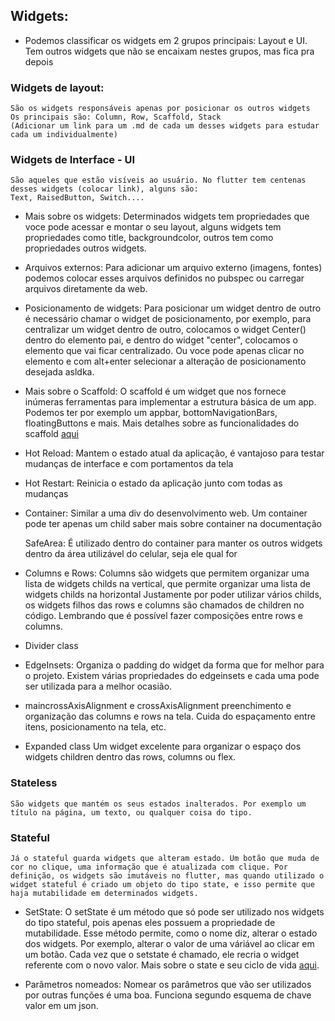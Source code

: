 ## Widgets: 
- Podemos classificar os widgets em 2 grupos principais: Layout e UI. Tem outros widgets que 
não se encaixam nestes grupos, mas fica pra depois

### Widgets de layout: 
    São os widgets responsáveis apenas por posicionar os outros widgets
    Os principais são: Column, Row, Scaffold, Stack 
    (Adicionar um link para um .md de cada um desses widgets para estudar cada um individualmente)

### Widgets de Interface - UI
    São aqueles que estão visíveis ao usuário. No flutter tem centenas desses widgets (colocar link), alguns são:
    Text, RaisedButton, Switch....

- Mais sobre os widgets: 
    Determinados widgets tem propriedades que voce pode acessar e montar o seu layout,
    alguns widgets tem propriedades como title, backgroundcolor, outros tem como propriedades outros widgets.

- Arquivos externos: 
    Para adicionar um arquivo externo (imagens, fontes) podemos colocar esses arquivos definidos no pubspec ou carregar arquivos diretamente da web.

- Posicionamento de widgets:
    Para posicionar um widget dentro de outro é necessário chamar o widget de posicionamento, por exemplo, para centralizar um widget dentro de outro, colocamos o widget Center() dentro do elemento pai, e dentro do widget "center", colocamos o elemento que vai ficar centralizado. Ou voce pode apenas clicar no elemento e com alt+enter selecionar a alteração de posicionamento desejada asldka.

- Mais sobre o Scaffold: 
    O scaffold é um widget que nos fornece inúmeras ferramentas para implementar a estrutura básica de um app. Podemos ter por exemplo um appbar, bottomNavigationBars, floatingButtons e mais. Mais detalhes sobre as funcionalidades do scaffold [aqui](https://medium.com/flutterdevs/know-your-widgets-scaffold-in-flutter-292b8bc1281)

- Hot Reload:
    Mantem o estado atual da aplicação, é vantajoso para testar mudanças de interface e com
    portamentos da tela

- Hot Restart: 
    Reinicia o estado da aplicação junto com todas as mudanças

- Container: 
    Similar a uma div do desenvolvimento web.
    Um container pode ter apenas um child
    saber mais sobre container na documentação

    SafeArea: É utilizado dentro do container para manter os outros widgets dentro da área 
    utilizável do celular, seja ele qual for

- Columns e Rows: 
    Columns são widgets que permitem organizar uma lista de widgets childs na vertical, que permite organizar uma lista de widgets childs na horizontal
    Justamente por poder utilizar vários childs, os widgets filhos das rows e columns são chamados de children no código.
    Lembrando que é possível fazer composições entre rows e columns.

- Divider class

- EdgeInsets:
    Organiza o padding do widget da forma que for melhor para o projeto. Existem várias propriedades do edgeinsets e cada uma pode ser utilizada para a melhor ocasião.

- maincrossAxisAlignment e crossAxisAlignment
    preenchimento e organização das columns e rows na tela. Cuida do espaçamento entre itens, posicionamento na tela, etc.

- Expanded class
    Um widget excelente para organizar o espaço dos widgets children dentro das rows, columns ou flex.

### Stateless
    São widgets que mantém os seus estados inalterados. Por exemplo um título na página, um texto, ou qualquer coisa do tipo.

### Stateful
    Já o stateful guarda widgets que alteram estado. Um botão que muda de cor no clique, uma informação que é atualizada com clique. Por definição, os widgets são imutáveis no flutter, mas quando utilizado o widget stateful é criado um objeto do tipo state, e isso permite que haja mutabilidade em determinados widgets.

- SetState:
    O setState é um método que só pode ser utilizado nos widgets do tipo stateful, pois apenas eles possuem a propriedade de mutabilidade. Esse método permite, como o nome diz, alterar o estado dos widgets. Por exemplo, alterar o valor de uma váriável ao clicar em um botão. Cada vez que o setstate é chamado, ele recria o widget referente com o novo valor.
    Mais sobre o state e seu ciclo de vida [aqui](https://api.flutter.dev/flutter/widgets/State-class.html).

- Parâmetros nomeados:
    Nomear os parâmetros que vão ser utilizados por outras funções é uma boa. Funciona segundo esquema de chave valor em um json.